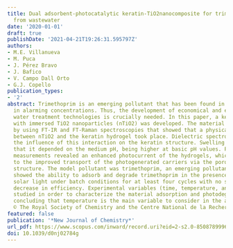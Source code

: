 ```yaml
---
title: Dual adsorbent-photocatalytic keratin-TiO2nanocomposite for trimethoprim removal
  from wastewater
date: '2020-01-01'
draft: true
publishDate: '2021-04-21T19:26:31.595797Z'
authors:
- M.E. Villanueva
- M. Puca
- J. Pérez Bravo
- J. Bafico
- V. Campo Dall Orto
- G.J. Copello
publication_types:
- '2'
abstract: Trimethoprim is an emerging pollutant that has been found in ground water
  in alarming concentrations. Thus, the development of economical and efficient advanced
  water treatment technologies is crucially needed. In this paper, a keratin hydrogel
  with immersed TiO2 nanoparticles (nTiO2) was developed. The material was characterized
  by using FT-IR and FT-Raman spectroscopies that showed that a physical interaction
  between nTiO2 and the keratin hydrogel took place. Dielectric spectroscopy confirmed
  the influence of this interaction on the keratin structure. Swelling studies showed
  that it depended on the medium pH, being higher at basic pH values. Photocurrent
  measurements revealed an enhanced photocurrent of the hydrogels, which may be due
  to the improved transport of the photogenerated carriers via the porous network
  structure. The model pollutant was trimethoprim, an emerging pollutant. These hydrogels
  showed the ability to adsorb and degrade trimethoprim in the presence of simulated
  solar light under batch conditions for at least four cycles with no significant
  decrease in efficiency. Experimental variables (time, temperature, and pH) were
  studied in order to characterize the material adsorption and photodegradation performance,
  concluding that temperature is the main variable to consider in the adsorption process.
  © The Royal Society of Chemistry and the Centre National de la Recherche Scientifique.
featured: false
publication: '*New Journal of Chemistry*'
url_pdf: https://www.scopus.com/inward/record.uri?eid=2-s2.0-85087899963&doi=10.1039%2fd0nj02784g&partnerID=40&md5=3451cd744d090d143bc12b26869b5f3f
doi: 10.1039/d0nj02784g
---
```


